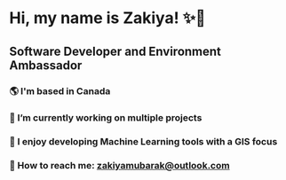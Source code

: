 # Hi, my name is Zakiya! ✨🌙

## Software Developer and Environment Ambassador
  ### 🌎 I'm based in Canada
  ### 💪 I’m currently working on multiple projects
  ### 🧠 I enjoy developing Machine Learning tools with a GIS focus
  ### 📩 How to reach me: zakiyamubarak@outlook.com
